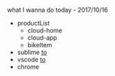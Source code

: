 what I wanna do today - 2017/10/16

- productList
    + cloud-home 
    + cloud-app 
    + bikeItem
- sublime [to](/sublime)
- vscode  [to](/vscode)
- chrome